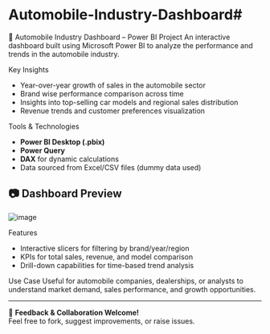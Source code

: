 # Automobile-Industry-Dashboard# 

🚗 Automobile Industry Dashboard – Power BI Project
An interactive dashboard built using Microsoft Power BI to analyze the performance and trends in the automobile industry.

Key Insights
- Year-over-year growth of sales in the automobile sector
- Brand wise performance comparison across time
- Insights into top-selling car models and regional sales distribution
- Revenue trends and customer preferences visualization

Tools & Technologies
- **Power BI Desktop (.pbix)**
- **Power Query**
- **DAX** for dynamic calculations
- Data sourced from Excel/CSV files (dummy data used)

## 📷 Dashboard Preview
![image](https://github.com/user-attachments/assets/ec237f28-a1c8-4315-b71a-612c511db181)

Features
- Interactive slicers for filtering by brand/year/region
- KPIs for total sales, revenue, and model comparison
- Drill-down capabilities for time-based trend analysis

Use Case
Useful for automobile companies, dealerships, or analysts to understand market demand, sales performance, and growth opportunities.

---

📩 **Feedback & Collaboration Welcome!**  
Feel free to fork, suggest improvements, or raise issues.
